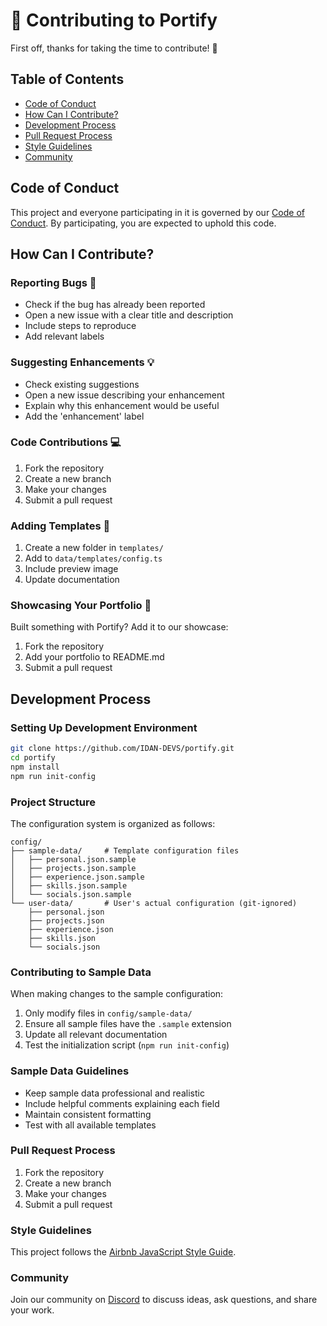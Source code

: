 # 🤝 Contributing to Portify

First off, thanks for taking the time to contribute! 🎉

## Table of Contents

- [Code of Conduct](#code-of-conduct)
- [How Can I Contribute?](#how-can-i-contribute)
- [Development Process](#development-process)
- [Pull Request Process](#pull-request-process)
- [Style Guidelines](#style-guidelines)
- [Community](#community)

## Code of Conduct

This project and everyone participating in it is governed by our [Code of Conduct](CODE_OF_CONDUCT.md). By participating, you are expected to uphold this code.

## How Can I Contribute?

### Reporting Bugs 🐛

- Check if the bug has already been reported
- Open a new issue with a clear title and description
- Include steps to reproduce
- Add relevant labels

### Suggesting Enhancements 💡

- Check existing suggestions
- Open a new issue describing your enhancement
- Explain why this enhancement would be useful
- Add the 'enhancement' label

### Code Contributions 💻

1. Fork the repository
2. Create a new branch
3. Make your changes
4. Submit a pull request

### Adding Templates 🎨

1. Create a new folder in `templates/`
2. Add to `data/templates/config.ts`
3. Include preview image
4. Update documentation

### Showcasing Your Portfolio 🌟

Built something with Portify? Add it to our showcase:

1. Fork the repository
2. Add your portfolio to README.md
3. Submit a pull request

## Development Process

### Setting Up Development Environment

```bash
git clone https://github.com/IDAN-DEVS/portify.git
cd portify
npm install
npm run init-config
```

### Project Structure

The configuration system is organized as follows:

```
config/
├── sample-data/     # Template configuration files
│   ├── personal.json.sample
│   ├── projects.json.sample
│   ├── experience.json.sample
│   ├── skills.json.sample
│   └── socials.json.sample
└── user-data/       # User's actual configuration (git-ignored)
    ├── personal.json
    ├── projects.json
    ├── experience.json
    ├── skills.json
    └── socials.json
```

### Contributing to Sample Data

When making changes to the sample configuration:

1. Only modify files in `config/sample-data/`
2. Ensure all sample files have the `.sample` extension
3. Update all relevant documentation
4. Test the initialization script (`npm run init-config`)

### Sample Data Guidelines

- Keep sample data professional and realistic
- Include helpful comments explaining each field
- Maintain consistent formatting
- Test with all available templates

### Pull Request Process

1. Fork the repository
2. Create a new branch
3. Make your changes
4. Submit a pull request

### Style Guidelines

This project follows the [Airbnb JavaScript Style Guide](https://github.com/airbnb/javascript).

### Community

Join our community on [Discord](https://discord.gg/your-discord-invite-link) to discuss ideas, ask questions, and share your work.
